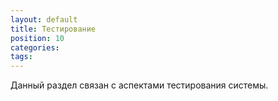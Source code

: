 ```yaml
---
layout: default
title: Тестирование
position: 10
categories: 
tags: 
---
```


Данный раздел связан с аспектами тестирования системы.

 



 

 

